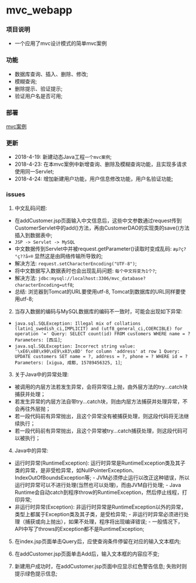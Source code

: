 # mvc_webapp


### 项目说明
 - 一个应用了mvc设计模式的简单mvc案例
 
### 功能
 - 数据库查询、插入、删除、修改;
 - 模糊查询;
 - 删除提示、验证提示;
 - 验证用户名是否可用;


### 部署

[mvc案例](http://47.106.11.169:8080/mvcapp/index.jsp)
 
### 更新

 - 2018-4-19: 新建动态Java工程`一个mvc案例`;
 - 2018-4-23: 在本mvc案例中新增查询、删除及模糊查询功能，且实现多请求使用同一Servlet;
 - 2018-4-24: 增加新建用户功能，用户信息修改功能，用户名验证功能;

### issues

 1. 中文乱码问题: 
   - 在addCustomer.jsp页面输入中文信息后，这些中文参数通过request传到CustomerServlet中的add()方法，再由CustomerDAO的实现类的save()方法插入到数据表中;
   - `JSP -> Servlet -> MySQL`
   - 中文数据传到Servlet中并被request.getParameter()读取时变成乱码: `æµ?ç?°ç??å¤®` 显然这是由网络传输所导致的;
   - 解决方法: `request.setCharacterEncoding("UTF-8")`;
   - 将中文数据写入数据表时也会出现乱码问题: `每个中文将变为1个?`;
   - 解决方法: `jdbc:mysql://localhost:3306/mvc_database?characterEncoding=utf8`;
   - 总结: 浏览器到Tomcat的URL要使用utf-8, Tomcat到数据库的URL同样要使用utf-8;
 
 2. 当存入数据的编码与MySQL数据库的编码不一致时，可能会出现如下异常:
   - `java.sql.SQLException: Illegal mix of collations (latin1_swedish_ci,IMPLICIT) and (utf8_general_ci,COERCIBLE) for operation '=' Query: SELECT count(id) FROM customers WHERE name = ? Parameters: [西瓜]`;
   - `java.sql.SQLException: Incorrect string value: '\xE6\x88\x90\xE9\x83\xBD' for column 'address' at row 1 Query: UPDATE customers SET name = ?, address = ?, phone = ? WHERE id = ? Parameters: [xigua, 成都, 15789456325, 1]`;
   
 3. 关于Java中的异常处理:
   - 被调用的内层方法若发生异常，会将异常往上抛，由外层方法的try...catch块捕获并处理；
   - 若发生异常的内层方法自带try...catch块，则由内层方法捕获并处理异常，不会再往外层抛；
   - 若一段代码前有异常抛出，且这个异常没有被捕获处理，则这段代码将无法继续执行；
   - 若一段代码前有异常抛出，且这个异常被try...catch捕获处理，则这段代码可以被执行；
   
 4. Java中的异常: 
   - 运行时异常(RuntimeException): 运行时异常是RuntimeException类及其子类的异常，是非受检异常，如NullPointerException、IndexOutOfBoundsException等;
    - JVM必须停止运行以改正这种错误，所以运行时异常可以不进行处理(当然也可以处理)，而由JVM自行处理;
    - Java Runtime会自动catch到程序throw的RuntimeException，然后停止线程，打印异常;
   - 非运行时异常(Exception): 非运行时异常是RuntimeException以外的异常，类型上都属于Exception类及其子类，是受检异常;
    - 非运行时异常必须进行处理（捕获或向上抛出），如果不处理，程序将出现编译错误;
    - 一般情况下，API中写了throws的Exception都不是RuntimeException;  
   
 5. 在index.jsp页面单击Query后，应使查询条件停留在对应的输入文本框内;
 
 6. 在addCustomer.jsp页面单击Add后，输入文本框的内容应不变;
 
 7. 新建用户成功时，在addCustomer.jsp页面中应显示红色警告信息; 失败时则提示绿色提示信息;
 